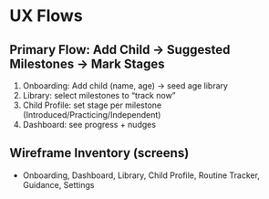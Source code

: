 # UX Flows

## Primary Flow: Add Child → Suggested Milestones → Mark Stages
1. Onboarding: Add child (name, age) → seed age library
2. Library: select milestones to “track now”
3. Child Profile: set stage per milestone (Introduced/Practicing/Independent)
4. Dashboard: see progress + nudges

## Wireframe Inventory (screens)
- Onboarding, Dashboard, Library, Child Profile, Routine Tracker, Guidance, Settings
